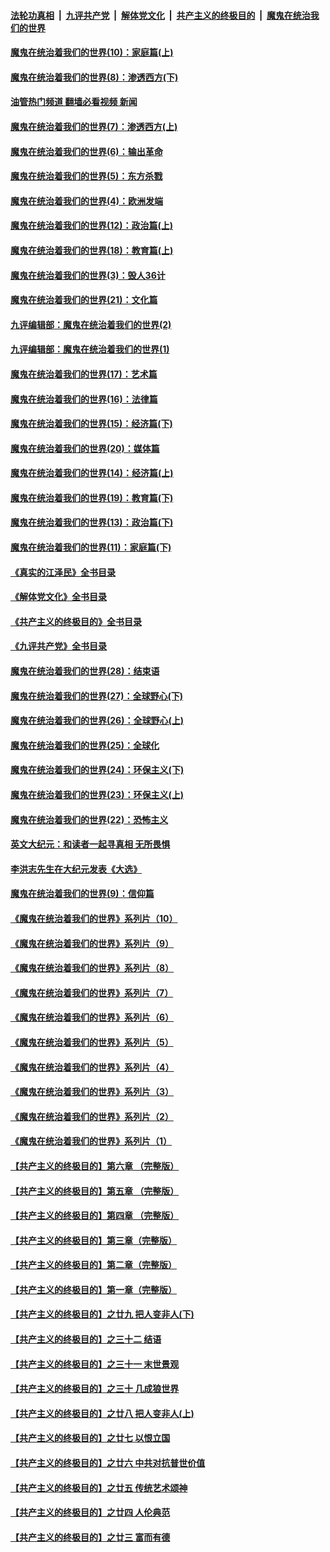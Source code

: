 ####  [法轮功真相](../../../../basic/blob/master/README.md?t=11071802) &nbsp;|&nbsp; [九评共产党](../../../../9ping.md/blob/master/README.md?t=11071802) &nbsp;|&nbsp; [解体党文化](../../../../jtdwh.md/blob/master/README.md?t=11071802)  &nbsp;|&nbsp; [共产主义的终极目的](../../../../gczydzjmd.md/blob/master/README.md?t=11071802) &nbsp;|&nbsp; [魔鬼在统治我们的世界](../../../../mgztzwmdsj.md/blob/master/README.md?t=11071802) 

#### [魔鬼在统治着我们的世界(10)：家庭篇(上)](../pages/nsc422/n10435448.md?t=11071802) 

#### [魔鬼在统治着我们的世界(8)：渗透西方(下)](../pages/nsc422/n10429603.md?t=11071802) 

#### [油管热门频道 翻墙必看视频 新闻](http://129.146.143.75:81/youtube.html?11071802)

#### [魔鬼在统治着我们的世界(7)：渗透西方(上)](../pages/nsc422/n10426013.md?t=11071802) 

#### [魔鬼在统治着我们的世界(6)：输出革命](../pages/nsc422/n10421536.md?t=11071802) 

#### [魔鬼在统治着我们的世界(5)：东方杀戮](../pages/nsc422/n10417707.md?t=11071802) 

#### [魔鬼在统治着我们的世界(4)：欧洲发端](../pages/nsc422/n10414890.md?t=11071802) 

#### [魔鬼在统治着我们的世界(12)：政治篇(上)](../pages/nsc422/n10444576.md?t=11071802) 

#### [魔鬼在统治着我们的世界(18)：教育篇(上)](../pages/nsc422/n10526970.md?t=11071802) 

#### [魔鬼在统治着我们的世界(3)：毁人36计](../pages/nsc422/n10411583.md?t=11071802) 

#### [魔鬼在统治着我们的世界(21)：文化篇](../pages/nsc422/n10597706.md?t=11071802) 

#### [九评编辑部：魔鬼在统治着我们的世界(2)](../pages/nsc422/n10410036.md?t=11071802) 

#### [九评编辑部：魔鬼在统治着我们的世界(1)](../pages/nsc422/n10406825.md?t=11071802) 

#### [魔鬼在统治着我们的世界(17)：艺术篇](../pages/nsc422/n10499093.md?t=11071802) 

#### [魔鬼在统治着我们的世界(16)：法律篇](../pages/nsc422/n10485969.md?t=11071802) 

#### [魔鬼在统治着我们的世界(15)：经济篇(下)](../pages/nsc422/n10469975.md?t=11071802) 

#### [魔鬼在统治着我们的世界(20)：媒体篇](../pages/nsc422/n10586579.md?t=11071802) 

#### [魔鬼在统治着我们的世界(14)：经济篇(上)](../pages/nsc422/n10457370.md?t=11071802) 

#### [魔鬼在统治着我们的世界(19)：教育篇(下)](../pages/nsc422/n10564808.md?t=11071802) 

#### [魔鬼在统治着我们的世界(13)：政治篇(下)](../pages/nsc422/n10448270.md?t=11071802) 

#### [魔鬼在统治着我们的世界(11)：家庭篇(下)](../pages/nsc422/n10440961.md?t=11071802) 

#### [《真实的江泽民》全书目录](../pages/nsc422/n13721399.md?t=11071802) 

#### [《解体党文化》全书目录](../pages/nsc422/n13721157.md?t=11071802) 

#### [《共产主义的终极目的》全书目录](../pages/nsc422/n13721048.md?t=11071802) 

#### [《九评共产党》全书目录](../pages/nsc422/n13708085.md?t=11071802) 

#### [魔鬼在统治着我们的世界(28)：结束语](../pages/nsc422/n10936246.md?t=11071802) 

#### [魔鬼在统治着我们的世界(27)：全球野心(下)](../pages/nsc422/n10928319.md?t=11071802) 

#### [魔鬼在统治着我们的世界(26)：全球野心(上)](../pages/nsc422/n10900318.md?t=11071802) 

#### [魔鬼在统治着我们的世界(25)：全球化](../pages/nsc422/n10788205.md?t=11071802) 

#### [魔鬼在统治着我们的世界(24)：环保主义(下)](../pages/nsc422/n10695307.md?t=11071802) 

#### [魔鬼在统治着我们的世界(23)：环保主义(上)](../pages/nsc422/n10688613.md?t=11071802) 

#### [魔鬼在统治着我们的世界(22)：恐怖主义](../pages/nsc422/n10614727.md?t=11071802) 

#### [英文大纪元：和读者一起寻真相 无所畏惧](../pages/nsc422/n12542027.md?t=11071802) 

#### [李洪志先生在大纪元发表《大选》](../pages/nsc422/n12534746.md?t=11071802) 

#### [魔鬼在统治着我们的世界(9)：信仰篇](../pages/nsc422/n10432159.md?t=11071802) 

#### [《魔鬼在统治着我们的世界》系列片（10）](../pages/nsc422/n12292670.md?t=11071802) 

#### [《魔鬼在统治着我们的世界》系列片（9）](../pages/nsc422/n12290859.md?t=11071802) 

#### [《魔鬼在统治着我们的世界》系列片（8）](../pages/nsc422/n12287445.md?t=11071802) 

#### [《魔鬼在统治着我们的世界》系列片（7）](../pages/nsc422/n12283425.md?t=11071802) 

#### [《魔鬼在统治着我们的世界》系列片（6）](../pages/nsc422/n12282314.md?t=11071802) 

#### [《魔鬼在统治着我们的世界》系列片（5）](../pages/nsc422/n12281419.md?t=11071802) 

#### [《魔鬼在统治着我们的世界》系列片（4）](../pages/nsc422/n12274024.md?t=11071802) 

#### [《魔鬼在统治着我们的世界》系列片（3）](../pages/nsc422/n12271322.md?t=11071802) 

#### [《魔鬼在统治着我们的世界》系列片（2）](../pages/nsc422/n12269049.md?t=11071802) 

#### [《魔鬼在统治着我们的世界》系列片（1）](../pages/nsc422/n12267575.md?t=11071802) 

#### [【共产主义的终极目的】第六章 （完整版）](../pages/nsc422/n11428913.md?t=11071802) 

#### [【共产主义的终极目的】第五章 （完整版）](../pages/nsc422/n11428912.md?t=11071802) 

#### [【共产主义的终极目的】第四章 （完整版）](../pages/nsc422/n11428907.md?t=11071802) 

#### [【共产主义的终极目的】第三章（完整版）](../pages/nsc422/n11428848.md?t=11071802) 

#### [【共产主义的终极目的】第二章（完整版）](../pages/nsc422/n11428831.md?t=11071802) 

#### [【共产主义的终极目的】第一章（完整版）](../pages/nsc422/n11417651.md?t=11071802) 

#### [【共产主义的终极目的】之廿九 把人变非人(下)](../pages/nsc422/n11344140.md?t=11071802) 

#### [【共产主义的终极目的】之三十二 结语](../pages/nsc422/n11360535.md?t=11071802) 

#### [【共产主义的终极目的】之三十一 末世景观](../pages/nsc422/n11351129.md?t=11071802) 

#### [【共产主义的终极目的】之三十 几成狼世界](../pages/nsc422/n11348280.md?t=11071802) 

#### [【共产主义的终极目的】之廿八 把人变非人(上)](../pages/nsc422/n11340492.md?t=11071802) 

#### [【共产主义的终极目的】之廿七 以恨立国](../pages/nsc422/n11336944.md?t=11071802) 

#### [【共产主义的终极目的】之廿六 中共对抗普世价值](../pages/nsc422/n11324785.md?t=11071802) 

#### [【共产主义的终极目的】之廿五 传统艺术颂神](../pages/nsc422/n11296396.md?t=11071802) 

#### [【共产主义的终极目的】之廿四 人伦典范](../pages/nsc422/n11296397.md?t=11071802) 

#### [【共产主义的终极目的】之廿三 富而有德](../pages/nsc422/n11283598.md?t=11071802) 

<img src='http://gfw-breaker.win/goodnews/indexes/nsc422.md' width='0px' height='0px'/>
